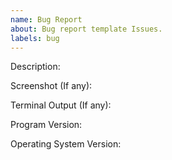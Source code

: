 ```yaml
---
name: Bug Report
about: Bug report template Issues.
labels: bug
---
```


[comment]: <> (Please set the title to "BUG ${Your Title}".)

Description:

Screenshot (If any):

Terminal Output (If any):

Program Version:

Operating System Version: